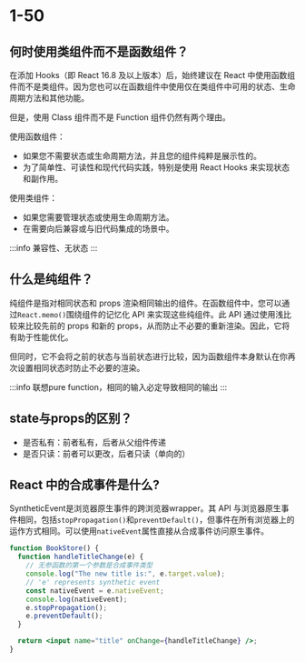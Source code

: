 # 1-50

## 何时使用类组件而不是函数组件？

在添加 Hooks（即 React 16.8 及以上版本）后，始终建议在 React 中使用函数组件而不是类组件。因为您也可以在函数组件中使用仅在类组件中可用的状态、生命周期方法和其他功能。

但是，使用 Class 组件而不是 Function 组件仍然有两个理由。

使用函数组件：

- 如果您不需要状态或生命周期方法，并且您的组件纯粹是展示性的。
- 为了简单性、可读性和现代代码实践，特别是使用 React Hooks 来实现状态和副作用。

使用类组件：

- 如果您需要管理状态或使用生命周期方法。
- 在需要向后兼容或与旧代码集成的场景中。

:::info
兼容性、无状态
:::

## 什么是纯组件？

纯组件是指对相同状态和 props 渲染相同输出的组件。在函数组件中，您可以通过`React.memo()`围绕组件的记忆化 API 来实现这些纯组件。此 API 通过使用浅比较来比较先前的 props 和新的 props，从而防止不必要的重新渲染。因此，它将有助于性能优化。

但同时，它不会将之前的状态与当前状态进行比较，因为函数组件本身默认在你再次设置相同状态时防止不必要的渲染。

:::info
联想pure function，相同的输入必定导致相同的输出
:::

## state与props的区别？

- 是否私有：前者私有，后者从父组件传递
- 是否只读：前者可以更改，后者只读（单向的）

## React 中的合成事件是什么?

SyntheticEvent是浏览器原生事件的跨浏览器wrapper。其 API 与浏览器原生事件相同，包括`stopPropagation()`和`preventDefault()`，但事件在所有浏览器上的运作方式相同。可以使用`nativeEvent`属性直接从合成事件访问原生事件。

```jsx
function BookStore() {
  function handleTitleChange(e) {
    // 无参函数的第一个参数是合成事件类型
    console.log("The new title is:", e.target.value);
    // 'e' represents synthetic event
    const nativeEvent = e.nativeEvent;
    console.log(nativeEvent);
    e.stopPropagation();
    e.preventDefault();
  }

  return <input name="title" onChange={handleTitleChange} />;
}
```
